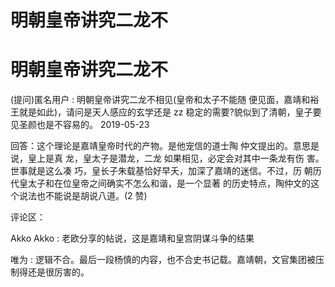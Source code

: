 # 明朝皇帝讲究二龙不

# 明朝皇帝讲究二龙不

(提问)匿名用户 : 明朝皇帝讲究二龙不相见(皇帝和太子不能随 便见面，嘉靖和裕王就是如此)，请问是天人感应的玄学还是 zz 稳定的需要?貌似到了清朝，皇子要见圣颜也是不容易的。 2019-05-23

回答：这个理论是嘉靖皇帝时代的产物。是他宠信的道士陶 仲文提出的。意思是说，皇上是真 龙，皇太子是潜龙，二龙 如果相见，必定会对其中一条龙有伤 害。世事就是这么凑 巧，皇长子朱载基恰好早夭，加深了嘉靖的迷信。不过，历 朝历代皇太子和在位皇帝之间确实不怎么和谐，是一个显著 的历史特点，陶仲文的这个说法也不能说是胡说八道。(2 赞)

评论区：

Akko Akko : 老欧分享的帖说，这是嘉靖和皇宫阴谋斗争的结果

唯为 : 逻辑不合。最后一段杨慎的内容，也不合史书记载。嘉靖朝，文官集团被压制得还是很厉害的。